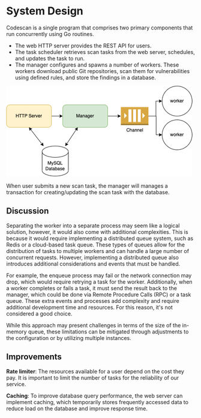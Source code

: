 # System Design

Codescan is a single program that comprises two primary components that run concurrently using Go routines.

- The web HTTP server provides the REST API for users.
- The task scheduler retrieves scan tasks from the web server, schedules, and updates the task to run.
- The manager configures and spawns a number of workers. These workers download public Git repositories, scan them for vulnerabilities using defined rules, and store the findings in a database.

![Architecture](architecture.png 'Codescan Architecture')

When user submits a new scan task, the manager will manages a transaction for creating/updating the scan task with the database.

## Discussion

Separating the worker into a separate process may seem like a logical solution, however, it would also come with additional complexities. This is because it would require implementing a distributed queue system, such as Redis or a cloud-based task queue. These types of queues allow for the distribution of tasks to multiple workers and can handle a large number of concurrent requests. However, implementing a distributed queue also introduces additional considerations and events that must be handled.

For example, the enqueue process may fail or the network connection may drop, which would require retrying a task for the worker. Additionally, when a worker completes or fails a task, it must send the result back to the manager, which could be done via Remote Procedure Calls (RPC) or a task queue. These extra events and processes add complexity and require additional development time and resources. For this reason, it's not considered a good choice.

While this approach may present challenges in terms of the size of the in-memory queue, these limitations can be mitigated through adjustments to the configuration or by utilizing multiple instances.

## Improvements

**Rate limiter**: The resources available for a user depend on the cost they pay. It is important to limit the number of tasks for the reliability of our service.

**Caching**: To improve database query performance, the web server can implement caching, which temporarily stores frequently accessed data to reduce load on the database and improve response time.

